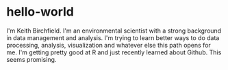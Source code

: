# hello-world
I'm Keith Birchfield. I'm an environmental scientist with a strong background in data management and analysis. I'm trying to learn better ways to do data processing, analysis, visualization and whatever else this path opens for me. I'm getting pretty good at R and just recently learned about Github. This seems promising.
